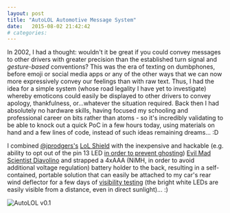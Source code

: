 ```yaml
---
layout: post
title: "AutoLOL Automotive Message System"
date:   2015-08-02 21:42:42
# categories: 
---
```


In 2002, I had a thought: wouldn't it be great if you could convey messages to other drivers with greater precision than the established turn signal and *gesture-based* conventions? This was the era of texting on dumbphones, before emoji or social media apps or any of the other ways that we can now more expressively convey our feelings than with raw text. Thus, I had the idea for a simple system (whose road legality I have yet to investigate) whereby emoticons could easily be displayed to other drivers to convey apology, thankfulness, or...whatever the situation required. Back then I had absolutely no hardware skills, having focused my schooling and professional career on bits rather than atoms - so it's incredibly validating to be able to knock out a quick PoC in a few hours today, using materials on hand and a few lines of code, instead of such ideas remaining dreams... :D

I combined [@jprodgers's](https://github.com/jprodgers) [LoL Shield](https://github.com/jprodgers/LoLshield) with the inexpensive and hackable (e.g. ability to opt out of the pin 13 LED [in order to prevent ghosting](http://jimmieprodgers.com/kits/lolshield/diavolino/)) [Evil Mad Scientist Diavolino](http://www.evilmadscientist.com/2010/diavolino/) and strapped a 4xAAA (NiMH, in order to avoid additional voltage regulation) battery holder to the back, resulting in a self-contained, portable solution that can easily be attached to my car's rear wind deflector for a few days of [visibility testing](https://github.com/ishotjr/AutoLOL/blob/f630edecfde55df5a65879cd4650959a6ea885a4/AutoLOL.ino#L24) (the bright white LEDs are easily visible from a distance, even in direct sunlight)... :)

![AutoLOL v0.1](/img/AutoLOL/AutoLOL-0.1.gif "Honk if you can read this - thanks!:)")